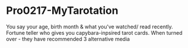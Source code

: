 # Pro0217-MyTarotation
You say your age, birth month &amp; what you've watched/ read recently. Fortune teller who gives you capybara-inpsired tarot cards. When turned over - they have recommended 3 alternative media
